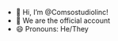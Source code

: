 - 👋 Hi, I’m @Comsostudiolinc!
- 🎁 We are the official account
- 😄 Pronouns: He/They

<!---
Comsostudiolinc/Comsostudiolinc is a ✨ special ✨ repository because its `README.md` (this file) appears on your GitHub profile.
You can click the Preview link to take a look at your changes.
--->
